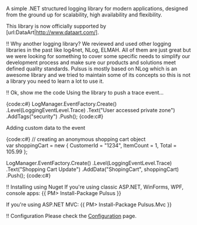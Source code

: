 A simple .NET structured logging library for modern applications, designed from the ground up for scalability, high availability and flexibility.

This library is now officially supported by [url:DataArt|http://www.dataart.com/].

!! Why another logging library?
We reviewed and used other logging libraries in the past like log4net, NLog, ELMAH. All of them are just great but we were looking for something to cover some specific needs to simplify our development process and make sure our products and solutions meet defined quality standards. Pulsus is mostly based on NLog which is an awesome library and we tried to maintain some of its concepts so this is not a library you need to learn a lot to use it. 

!! Ok, show me the code
Using the library to push a trace event...

{code:c#}
LogManager.EventFactory.Create()
                        .Level(LoggingEventLevel.Trace)
                        .Text("User accessed private zone")
                        .AddTags("security")
                        .Push();
{code:c#}

Adding custom data to the event

{code:c#}
// creating an anonymous shopping cart object  
var shoppingCart = new {
                        CustomerId = "1234",
                        ItemCount = 1,
                        Total = 105.99
                   };

LogManager.EventFactory.Create()
                        .Level(LoggingEventLevel.Trace)
                        .Text("Shopping Cart Update")
                        .AddData("ShopingCart", shoppingCart)
                        .Push();
{code:c#}

!! Installing using Nuget
If you're using classic ASP.NET, WinForms, WPF, console apps:
{{
PM> Install-Package Pulsus
}}

If you're using ASP.NET MVC:
{{
PM> Install-Package Pulsus.Mvc
}}

!! Configuration
Please check the [Configuration](configuration.md) page.

